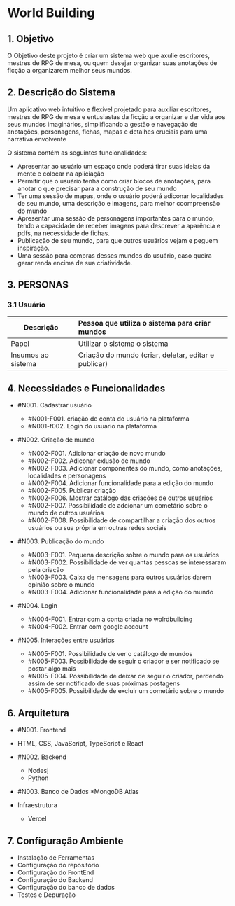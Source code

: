 # World Building

## **1. Objetivo**

O Objetivo deste projeto é criar um sistema web que axulie escritores, mestres de RPG de mesa, ou quem desejar organizar suas anotações de ficção a organizarem melhor seus mundos.

## **2. Descrição do Sistema**

Um aplicativo web intuitivo e flexível projetado para auxiliar escritores, mestres de RPG de mesa e entusiastas da ficção a organizar e dar vida aos seus mundos imaginários, simplificando a gestão e navegação de anotações, personagens, fichas, mapas e detalhes cruciais para uma narrativa envolvente

O sistema contém as seguintes funcionalidades:

- Apresentar ao usuário um espaço onde poderá tirar suas ideias da mente e colocar na apliciação
- Permitir que o usuário tenha como criar blocos de anotações, para anotar o que precisar para a construção de seu mundo
- Ter uma sessão de mapas, onde o usuário poderá adiconar localidades de seu mundo, uma descrição e imagens, para melhor coompreensão do mundo
- Apresentar uma sessão de personagens importantes para o mundo, tendo a capacidade de receber imagens para descrever a aparência e pdfs, na necessidade de fichas.
- Publicação de seu mundo, para que outros usuários vejam e peguem inspiração.
- Uma sessão para compras desses mundos do usuário, caso queira gerar renda encima de sua criatividade.

## **3. PERSONAS**

### 3.1 Usuário

| **Descrição** | Pessoa que utiliza o sistema para criar mundos                      |
| --------------------- | :-------------------------------------------------------------------------- |
| Papel                 | Utilizar o sistema o sistema                                                          |
| Insumos ao sistema    | Criação do mundo (criar, deletar, editar e publicar) |


## **4. Necessidades e Funcionalidades**

* #N001. Cadastrar usuário
  * #N001-F001. criação de conta do usuário na plataforma
  * #N001-f002. Login do usuário na plataforma
* #N002. Criação de mundo
  * #N002-F001. Adicionar criação de novo mundo
  * #N002-F002. Adiconar exlusão de mundo
  * #N002-F003. Adicionar componentes do mundo, como anotações, localidades e personagens
  * #N002-F004. Adicionar funcionalidade para a edição do mundo
  * #N002-F005. Publicar criação
  * #N002-F006. Mostrar catálogo das criações de outros usuários
  * #N002-F007. Possibilidade de adcionar um cometário sobre o mundo de outros usuários
  * #N002-F008. Possibilidade de compartilhar a criação dos outros usuários ou sua própria em outras redes sociais

* #N003. Publicação do mundo
  * #N003-F001. Pequena descrição sobre o mundo para os usuários
  * #N003-F002. Possibilidade de ver quantas pessoas se interessaram pela criação
  * #N003-F003. Caixa de mensagens para outros usuários darem opinião sobre o mundo
  * #N003-F004. Adicionar funcionalidade para a edição do mundo

 
* #N004. Login
  * #N004-F001. Entrar com a conta criada no wolrdbuilding
  * #N004-F002. Entrar com google account

* #N005. Interações entre usuários
  * #N005-F001. Possibilidade de ver o catálogo de mundos
  * #N005-F003. Possibilidade de seguir o criador e ser notificado se postar algo mais
  * #N005-F004. Possibilidade de deixar de seguir o criador, perdendo assim de ser notificado de suas próximas postagens
  * #N005-F005. Possibilidade de excluir um cometário sobre o mundo
  
## **6. Arquitetura**
 * #N001. Frontend
  * HTML, CSS, JavaScript, TypeScript e React

  * #N002. Backend
    * Nodesj
    * Python
  
  * #N003. Banco de Dados
    *MongoDB Atlas
    
  * Infraestrutura
    * Vercel

## 7. Configuração Ambiente
  * Instalação de Ferramentas
  * Configuração do repositório
  * Configuração do FrontEnd
  * Configuração do Backend
  * Configuração do banco de dados
  * Testes e Depuração